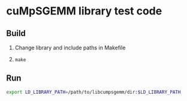 # cuMpSGEMM library test code

## Build

1. Change library and include paths in Makefile

2. `make`

## Run
```bash
export LD_LIBRARY_PATH=/path/to/libcumpsgemm/dir:$LD_LIBRARY_PATH
```
